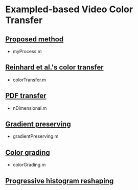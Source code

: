 # Exampled-based Video Color Transfer

## [Proposed method](https://ieeexplore.ieee.org/document/7552926/)
- myProcess.m

## [Reinhard et al.'s color transfer](https://ieeexplore.ieee.org/document/946629/)
- colorTransfer.m

## [PDF transfer](http://citeseerx.ist.psu.edu/viewdoc/download?doi=10.1.1.524.6154&rep=rep1&type=pdf)
- nDimensional.m

## [Gradient preserving](https://diglib.eg.org/handle/10.2312/CGF.v28i7pp1879-1886)
- gradientPreserving.m
 
## [Color grading](https://perso.liris.cnrs.fr/nbonneel/videostyle.htm)
- colorGrading.m

## [Progressive histogram reshaping](https://dl.acm.org/citation.cfm?id=1809949)

